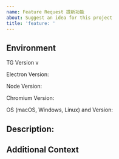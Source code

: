 ```yaml
---
name: Feature Request 提新功能
about: Suggest an idea for this project
title: 'feature: '
---
```


## Environment

<!-- You can copy this from right click context menu → More → About  -->

TG Version v

Electron Version:

Node Version:

Chromium Version:

OS (macOS, Windows, Linux) and Version:

## Description:

<!-- A clear and concise description of what the feature request is. Please include if your feature request is related to a problem. Additionally, feel free to to include any alternative solutions or features you've considered. -->

## Additional Context

<!-- List any other information that is relevant to your issue. Stack traces, related issues, suggestions on how to add, use case, forum links, screenshots, OS if applicable, etc. -->

